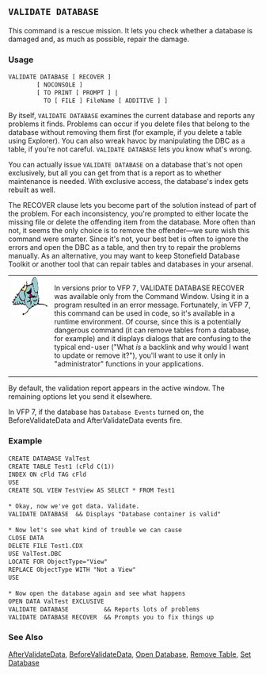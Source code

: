 ## `VALIDATE DATABASE`

This command is a rescue mission. It lets you check whether a database is damaged and, as much as possible, repair the damage.

### Usage

```foxpro
VALIDATE DATABASE [ RECOVER ]
        [ NOCONSOLE ]
        [ TO PRINT [ PROMPT ] |
          TO [ FILE ] FileName [ ADDITIVE ] ]
```

By itself, `VALIDATE DATABASE` examines the current database and reports any problems it finds. Problems can occur if you delete files that belong to the database without removing them first (for example, if you delete a table using Explorer). You can also wreak havoc by manipulating the DBC as a table, if you're not careful. `VALIDATE DATABASE` lets you know what's wrong.

You can actually issue `VALIDATE DATABASE` on a database that's not open exclusively, but all you can get from that is a report as to whether maintenance is needed. With exclusive access, the database's index gets rebuilt as well.

The RECOVER clause lets you become part of the solution instead of part of the problem. For each inconsistency, you're prompted to either locate the missing file or delete the offending item from the database. More often than not, it seems the only choice is to remove the offender&mdash;we sure wish this command were smarter. Since it's not, your best bet is often to ignore the errors and open the DBC as a table, and then try to repair the problems manually. As an alternative, you may want to keep Stonefield Database Toolkit or another tool that can repair tables and databases in your arsenal.

<table>
<tr>
  <td width="17%" valign="top">
<img width="95" height="78" src="fixbug1.gif">
  </td>
  <td width="83%">
  <p>In versions prior to VFP 7, VALIDATE DATABASE RECOVER was available only from the Command Window. Using it in a program resulted in an error message. Fortunately, in VFP 7, this command can be used in code, so it's available in a runtime environment. Of course, since this is a potentially dangerous command (it can remove tables from a database, for example) and it displays dialogs that are confusing to the typical end-user (&quot;What <i>is</i> a backlink and why would I want to update or remove it?&quot;), you'll want to use it only in &quot;administrator&quot; functions in your applications.</p>
  </td>
 </tr>
</table>

By default, the validation report appears in the active window. The remaining options let you send it elsewhere.

In VFP 7, if the database has `Database Events` turned on, the BeforeValidateData and AfterValidateData events fire.

### Example

```foxpro
CREATE DATABASE ValTest
CREATE TABLE Test1 (cFld C(1))
INDEX ON cFld TAG cFld
USE
CREATE SQL VIEW TestView AS SELECT * FROM Test1

* Okay, now we've got data. Validate.
VALIDATE DATABASE  && Displays "Database container is valid"

* Now let's see what kind of trouble we can cause
CLOSE DATA
DELETE FILE Test1.CDX
USE ValTest.DBC
LOCATE FOR ObjectType="View"
REPLACE ObjectType WITH "Not a View"
USE

* Now open the database again and see what happens
OPEN DATA ValTest EXCLUSIVE
VALIDATE DATABASE          && Reports lots of problems
VALIDATE DATABASE RECOVER  && Prompts you to fix things up
```
### See Also

[AfterValidateData](s4g856.md), [BeforeValidateData](s4g856.md), [Open Database](s4g316.md), [Remove Table](s4g314.md), [Set Database](s4g317.md)
